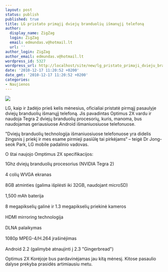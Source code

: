 ```yaml
---
layout: post
status: publish
published: true
title: LG pristato primąjį dviejų branduolių išmanųjį telefoną
author:
  display_name: ZigZag
  login: ZigZag
  email: edmundas.v@hotmail.lt
  url: ''
author_login: ZigZag
author_email: edmundas.v@hotmail.lt
wordpress_id: 5327
wordpress_url: http://localhost/site/new/lg_pristato_primaji_dvieju_branduoliu_ismanuji_telefona/
date: '2010-12-17 11:20:52 +0200'
date_gmt: '2010-12-17 11:20:52 +0200'
categories:
- Naujienos
---
```

<div class="imgright"><img src="http://www.part.lt/img/da05104de90b6738c39c5ca778f11151670.jpg"  /></div>
<p>LG, kaip ir žadėjo prieš kelis mėnesius, oficialiai pristatė pirmąjį pasaulyje dviejų branduolių išmanųjį telefoną. Jis pavadintas Optimus 2X vardu ir naudoja Tegra 2 dviejų branduolių procesorių, kuris, manoma, bus naudojamas geriausiuose Android išmaniuosiuose telefonuose.  </p>
<p>"Dviejų branduolių technologija išmaniuosiuose telefonuose yra didelis žingsnis į priekį ir mes esame pirmieji pasiūlę tai pirkėjams“ – teigė Dr Jong-seok Park, LG mobile padalinio vadovas.</p>
<p>O štai naujojo Omptimus 2X specifikacijos: </p>
<p>1Ghz dviejų branduolių procesorius (NVIDIA Tegra 2)<br />
<br />4 colių WVGA ekranas<br />
<br />8GB atminties (galima išplėsti iki 32GB, naudojant microSD)<br />
<br />1,500 mAh baterija<br />
<br />8 megapikselių galinė ir 1.3 megapikselių priekinė kameros<br />
<br />HDMI mirroring technologija<br />
<br />DLNA palaikymas<br />
<br />1080p MPEG-4/H.264 įrašinėjimas<br />
<br />Android 2.2 (galimybė atnaujinti į 2.3 "Gingerbread")</p>
<p>Optimus 2X Korėjoje bus pardavinėjamas jau kitą mėnesį. Kitose pasaulio dalyse prekyba prasidės artimiausiu metu.<br /></p>
